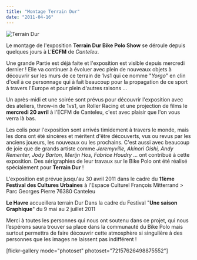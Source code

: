 ```yaml
---
title: "Montage Terrain Dur"
date: "2011-04-16"
---
```


![](http://www.guidoline.com/wp-content/uploads/2011/04/IMG_6656.jpg "Terrain Dur")

Le montage de l'exposition **Terrain Dur Bike Polo Show** se déroule depuis quelques jours à L'**ECFM** de _Canteleu_.

Une grande Partie est déjà faite et l'exposition est visible depuis mercredi dernier ! Elle va continuer à évoluer avec plein de nouveaux objets à découvrir sur les murs de ce terrain de 1vs1 qui ce nomme "_Yorgo_" en clin d'oeil à ce personnage qui à fait beaucoup pour la propagation de ce sport à travers l'Europe et pour plein d'autres raisons ...

Un après-midi et une soirée sont prévus pour découvrir l'exposition avec des ateliers, throw-in de 1vs1, un Roller Racing et une projection de films le **mercredi 20 avril** à l'ECFM de Canteleu, c'est avec plaisir que l'on vous verra là bas.

Les colis pour l'exposition sont arrivés timidement à travers le monde, mais les dons ont été sincères et méritent d'être découverts, vus ou revus par les anciens joueurs, les nouveaux ou les prochains. C'est aussi avec beaucoup de joie que de grands artiste comme _Jeremyville, Akinori Oishi, Andy Rementer, Jody Barton, Merijn Hos, Fabrice Houdry_ ... ont contribué à cette exposition. Des sérigraphies de leur travaux sur le Bike Polo ont été réalisé spécialement pour **Terrain Dur** !

L'exposition est prévue jusqu'au 30 avril 2011 dans le cadre du **11ème Festival des Cultures Urbaines** à l'Espace Culturel François Mitterrand > Parc Georges Pierre 76380 Canteleu

**Le Havre** accueillera terrain Dur Dans la cadre du Festival "**Une saison Graphique**" du 9 mai au 2 juillet 2011

Merci à toutes les personnes qui nous ont soutenu dans ce projet, qui nous l’espérons saura trouver sa place dans la communauté du Bike Polo mais surtout permettra de faire découvrir cette atmosphère si singulière à des personnes que les images ne laissent pas indifférent !

\[flickr-gallery mode="photoset" photoset="72157626498875552"\]
